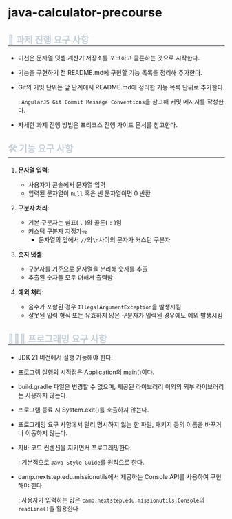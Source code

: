 # java-calculator-precourse

<h2 style="border-bottom: 1px solid #21262d; color: #c9d1d9;"> 📜 과제 진행 요구 사항 </h2>

- 미션은 문자열 덧셈 계산기 저장소를 포크하고 클론하는 것으로 시작한다.

- 기능을 구현하기 전 README.md에 구현할 기능 목록을 정리해 추가한다.

- Git의 커밋 단위는 앞 단계에서 README.md에 정리한 기능 목록 단위로 추가한다.

  : `AngularJS Git Commit Message Conventions`을 참고해 커밋 메시지를 작성한다.

- 자세한 과제 진행 방법은 프리코스 진행 가이드 문서를 참고한다.

<h2 style="border-bottom: 1px solid #21262d; color: #c9d1d9;"> 🛠️ 기능 요구 사항 </h2>

1. **문자열 입력**:
   - 사용자가 콘솔에서 문자열 입력
   - 입력된 문자열이 `null` 혹은 빈 문자열이면 0 반환
   
2. **구분자 처리**:
   - 기본 구분자는 쉼표( `,` )와 콜론( `:` )임
   - 커스텀 구분자 지정가능
     - 문자열의 앞에서 `//`와`\n`사이의 문자가 커스텀 구분자
   
3. **숫자 덧셈**:
   - 구분자를 기준으로 문자열을 분리해 숫자를 추출
   - 추출된 숫자들 모두 더해서 출력함
   
4. **예외 처리**:
   - 음수가 포함된 경우 `IllegalArgumentException`을 발생시킴
   - 잘못된 입력 형식 또는 유효하지 않은 구분자가 입력된 경우에도 예외 발생시킴

<h2 style="border-bottom: 1px solid #21262d; color: #c9d1d9;"> 👩🏻‍💻 프로그래밍 요구 사항 </h2>

- JDK 21 버전에서 실행 가능해야 한다.

- 프로그램 실행의 시작점은 Application의 main()이다.

- build.gradle 파일은 변경할 수 없으며, 제공된 라이브러리 이외의 외부 라이브러리는 사용하지 않는다.

- 프로그램 종료 시 System.exit()를 호출하지 않는다.

- 프로그래밍 요구 사항에서 달리 명시하지 않는 한 파일, 패키지 등의 이름을 바꾸거나 이동하지 않는다.

- 자바 코드 컨벤션을 지키면서 프로그래밍한다.

  : 기본적으로 `Java Style Guide`를 원칙으로 한다.

- camp.nextstep.edu.missionutils에서 제공하는 Console API를 사용하여 구현해야 한다.

  : 사용자가 입력하는 값은 `camp.nextstep.edu.missionutils.Console`의 `readLine()`을 활용한다

